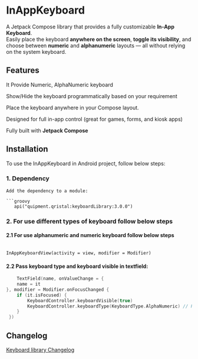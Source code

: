 # InAppKeyboard

A Jetpack Compose library that provides a fully customizable **In-App Keyboard**.  
Easily place the keyboard **anywhere on the screen**, **toggle its visibility**, and choose between **numeric** and **alphanumeric** layouts — all without relying on the system keyboard.

## Features

It Provide Numeric, AlphaNumeric keyboard

Show/Hide the keyboard programmatically based on your requirement

Place the keyboard anywhere in your Compose layout.

Designed for full in-app control (great for games, forms, and kiosk apps)

Fully built with **Jetpack Compose**
## Installation

To use the InAppKeyboard in Android project, follow below steps:

### 1. Dependency

```
Add the dependency to a module:

```groovy
   api("quipment.qristal:keyboardLibrary:3.0.0")
```

### 2. For use different types of keyboard follow below steps

#### 2.1 For use alphanumeric and numeric keyboard follow below steps 
```kotlin, Put InAppKeyboardView in you layout where keyboard need to display

InAppKeyboardView(activity = view, modifier = Modifier)

``` 
#### 2.2 Pass keyboard type and keyboard visible in textfield:
```kotlin
    TextField(name, onValueChange = {
    name = it
}, modifier = Modifier.onFocusChanged {
    if (it.isFocused) {
        KeyboardController.keyboardVisible(true)
        KeyboardController.keyboardType(KeyboardType.AlphaNumeric) // Pass keyboard tupe Numeric is numeric keyboard needs to display
    }
 })
```

## Changelog
[Keyboard library Changelog](./CHANGELOG.md)